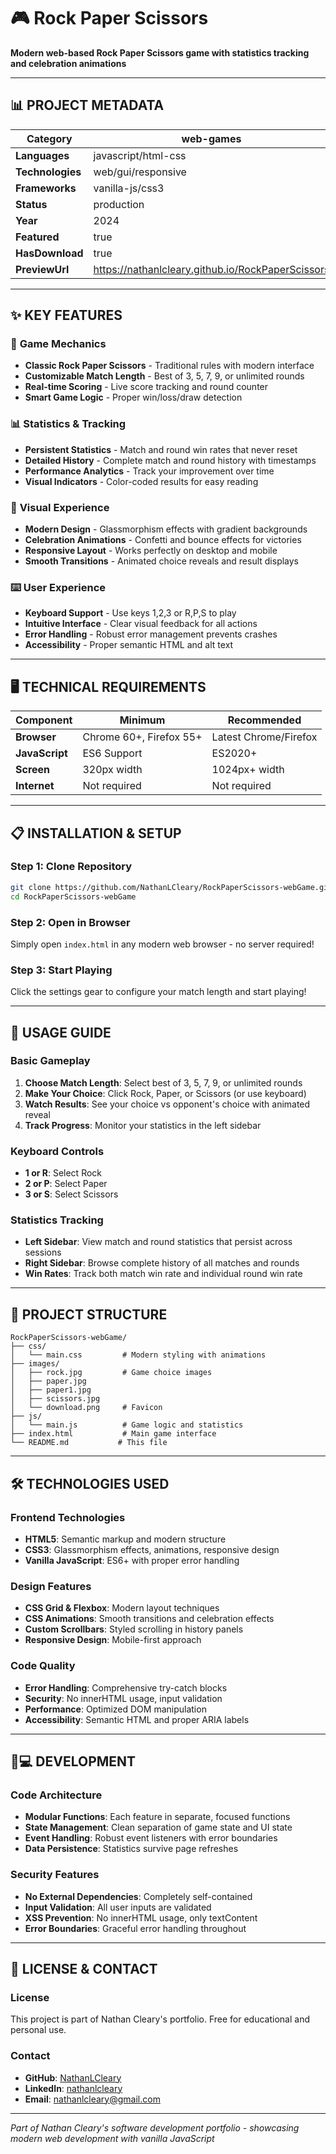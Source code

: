 # 🎮 Rock Paper Scissors

**Modern web-based Rock Paper Scissors game with statistics tracking and celebration animations**

---

## 📊 **PROJECT METADATA**

| **Category** | web-games |
|--------------|-----------|
| **Languages** | javascript/html-css |
| **Technologies** | web/gui/responsive |
| **Frameworks** | vanilla-js/css3 |
| **Status** | production |
| **Year** | 2024 |
| **Featured** | true |
| **HasDownload** | true |
| **PreviewUrl** | https://nathanlcleary.github.io/RockPaperScissors |

---

## ✨ **KEY FEATURES**

### 🎯 **Game Mechanics**
- **Classic Rock Paper Scissors** - Traditional rules with modern interface
- **Customizable Match Length** - Best of 3, 5, 7, 9, or unlimited rounds
- **Real-time Scoring** - Live score tracking and round counter
- **Smart Game Logic** - Proper win/loss/draw detection

### 📊 **Statistics & Tracking**
- **Persistent Statistics** - Match and round win rates that never reset
- **Detailed History** - Complete match and round history with timestamps
- **Performance Analytics** - Track your improvement over time
- **Visual Indicators** - Color-coded results for easy reading

### 🎨 **Visual Experience**
- **Modern Design** - Glassmorphism effects with gradient backgrounds
- **Celebration Animations** - Confetti and bounce effects for victories
- **Responsive Layout** - Works perfectly on desktop and mobile
- **Smooth Transitions** - Animated choice reveals and result displays

### ⌨️ **User Experience**
- **Keyboard Support** - Use keys 1,2,3 or R,P,S to play
- **Intuitive Interface** - Clear visual feedback for all actions
- **Error Handling** - Robust error management prevents crashes
- **Accessibility** - Proper semantic HTML and alt text

---

## 🖥️ **TECHNICAL REQUIREMENTS**

| Component | Minimum | Recommended |
|-----------|---------|-------------|
| **Browser** | Chrome 60+, Firefox 55+ | Latest Chrome/Firefox |
| **JavaScript** | ES6 Support | ES2020+ |
| **Screen** | 320px width | 1024px+ width |
| **Internet** | Not required | Not required |

---

## 📋 **INSTALLATION & SETUP**

### **Step 1: Clone Repository**
```bash
git clone https://github.com/NathanLCleary/RockPaperScissors-webGame.git
cd RockPaperScissors-webGame
```

### **Step 2: Open in Browser**
Simply open `index.html` in any modern web browser - no server required!

### **Step 3: Start Playing**
Click the settings gear to configure your match length and start playing!

---

## 🎯 **USAGE GUIDE**

### **Basic Gameplay**
1. **Choose Match Length**: Select best of 3, 5, 7, 9, or unlimited rounds
2. **Make Your Choice**: Click Rock, Paper, or Scissors (or use keyboard)
3. **Watch Results**: See your choice vs opponent's choice with animated reveal
4. **Track Progress**: Monitor your statistics in the left sidebar

### **Keyboard Controls**
- **1 or R**: Select Rock
- **2 or P**: Select Paper  
- **3 or S**: Select Scissors

### **Statistics Tracking**
- **Left Sidebar**: View match and round statistics that persist across sessions
- **Right Sidebar**: Browse complete history of all matches and rounds
- **Win Rates**: Track both match win rate and individual round win rate

---

## 📁 **PROJECT STRUCTURE**

```
RockPaperScissors-webGame/
├── css/
│   └── main.css         # Modern styling with animations
├── images/
│   ├── rock.jpg         # Game choice images
│   ├── paper.jpg
│   ├── paper1.jpg
│   ├── scissors.jpg
│   └── download.png     # Favicon
├── js/
│   └── main.js          # Game logic and statistics
├── index.html           # Main game interface
└── README.md           # This file
```

---

## 🛠️ **TECHNOLOGIES USED**

### **Frontend Technologies**
- **HTML5**: Semantic markup and modern structure
- **CSS3**: Glassmorphism effects, animations, responsive design
- **Vanilla JavaScript**: ES6+ with proper error handling

### **Design Features**
- **CSS Grid & Flexbox**: Modern layout techniques
- **CSS Animations**: Smooth transitions and celebration effects
- **Custom Scrollbars**: Styled scrolling in history panels
- **Responsive Design**: Mobile-first approach

### **Code Quality**
- **Error Handling**: Comprehensive try-catch blocks
- **Security**: No innerHTML usage, input validation
- **Performance**: Optimized DOM manipulation
- **Accessibility**: Semantic HTML and proper ARIA labels

---

## 👨💻 **DEVELOPMENT**

### **Code Architecture**
- **Modular Functions**: Each feature in separate, focused functions
- **State Management**: Clean separation of game state and UI state
- **Event Handling**: Robust event listeners with error boundaries
- **Data Persistence**: Statistics survive page refreshes

### **Security Features**
- **No External Dependencies**: Completely self-contained
- **Input Validation**: All user inputs are validated
- **XSS Prevention**: No innerHTML usage, only textContent
- **Error Boundaries**: Graceful error handling throughout

---

## 📄 **LICENSE & CONTACT**

### **License**
This project is part of Nathan Cleary's portfolio. Free for educational and personal use.

### **Contact**
- **GitHub**: [NathanLCleary](https://github.com/NathanLCleary)
- **LinkedIn**: [nathanlcleary](https://www.linkedin.com/in/nathanlcleary/)
- **Email**: nathanlcleary@gmail.com

---

*Part of Nathan Cleary's software development portfolio - showcasing modern web development with vanilla JavaScript*
